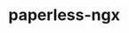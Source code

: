 <!-- generated by markdown-notes-tree -->

# paperless-ngx

<!-- optional markdown-notes-tree directory description starts here -->

<!-- optional markdown-notes-tree directory description ends here -->



